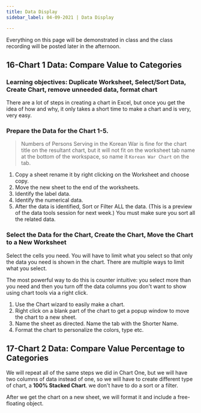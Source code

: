 ```yaml
---
title: Data Display
sidebar_label: 04-09-2021 | Data Display

---
```


Everything on this page will be demonstrated in class and the class recording will be posted later in the afternoon.

## 16-Chart 1 Data: Compare Value to Categories

### Learning objectives: Duplicate Worksheet, Select/Sort Data, Create Chart, remove unneeded data, format chart

There are a lot of steps in creating a chart in Excel, but once you get the idea of how and why, it only takes a short time to make a chart and is very, very easy.


### Prepare the Data for the Chart 1-5.

>Numbers of Persons Serving in the Korean War is fine for the chart title on the resultant chart, but it will not fit on the worksheet tab name at the bottom of the workspace, so name it  ```Korean War Chart``` on the tab.

1. Copy a sheet rename it by right clicking on the Worksheet and choose copy.
2. Move the new sheet to the end of the worksheets.
3. Identify the label data.
4. Identify the numerical data.
5. After the data is identified, Sort or Filter ALL the data. (This is a preview of the data tools session for next week.) You must make sure you sort all the related data.

### Select the Data for the Chart, Create the Chart, Move the Chart to a New Worksheet

Select the cells you need. You will have to limit what you select so that only the data you need is shown in the chart. There are multiple ways to limit what you select.

The most powerful way to do this is counter intuitive: you select more than you need and then you turn off the data columns you don't want to show using chart tools via a right click.

1. Use the Chart wizard to easily make a chart.
2. Right click on a blank part of the chart to get a popup window to move the chart to a new sheet.
3. Name the sheet as directed. Name the tab with the Shorter Name.
4. Format the chart to personalize the colors, type etc.



## 17-Chart 2 Data: Compare Value Percentage to Categories

We will repeat all of the same steps we did in Chart One, but we will have two columns of data instead of one, so we will have to create different type of chart, a **100% Stacked Chart**.  we don&#39;t have to do a sort or a filter.

After we get the chart on a new sheet, we will format it and include a free-floating object.

